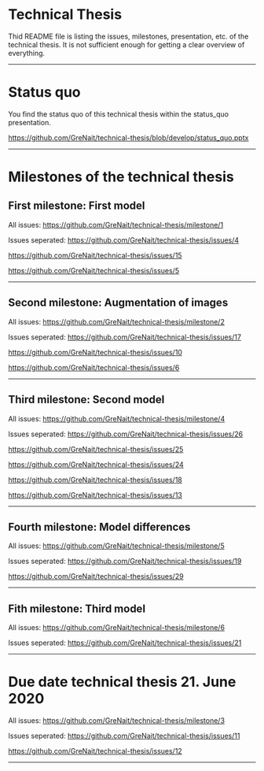 ﻿# Technical Thesis

Thid README file is listing the issues, milestones, presentation, etc. of the technical thesis. It is not sufficient enough for getting a clear overview of everything. 

---

# Status quo

You find the status quo of this technical thesis within the status_quo presentation.

<https://github.com/GreNait/technical-thesis/blob/develop/status_quo.pptx>

---

# Milestones of the technical thesis

## First milestone: First model

All issues:
<https://github.com/GreNait/technical-thesis/milestone/1>

Issues seperated:
<https://github.com/GreNait/technical-thesis/issues/4>

<https://github.com/GreNait/technical-thesis/issues/15>

<https://github.com/GreNait/technical-thesis/issues/5>

---

## Second milestone: Augmentation of images

All issues:
<https://github.com/GreNait/technical-thesis/milestone/2>

Issues seperated:
<https://github.com/GreNait/technical-thesis/issues/17>

<https://github.com/GreNait/technical-thesis/issues/10>

<https://github.com/GreNait/technical-thesis/issues/6>

---

## Third milestone: Second model

All issues:
<https://github.com/GreNait/technical-thesis/milestone/4>

Issues seperated:
<https://github.com/GreNait/technical-thesis/issues/26>

<https://github.com/GreNait/technical-thesis/issues/25>

<https://github.com/GreNait/technical-thesis/issues/24>

<https://github.com/GreNait/technical-thesis/issues/18>

<https://github.com/GreNait/technical-thesis/issues/13>

---

## Fourth milestone: Model differences

All issues:
<https://github.com/GreNait/technical-thesis/milestone/5>

Issues seperated:
<https://github.com/GreNait/technical-thesis/issues/19>

<https://github.com/GreNait/technical-thesis/issues/29>

---

## Fith milestone: Third model

All issues:
<https://github.com/GreNait/technical-thesis/milestone/6>

Issues seperated:
<https://github.com/GreNait/technical-thesis/issues/21>

---

# Due date technical thesis 21. June 2020

All issues:
<https://github.com/GreNait/technical-thesis/milestone/3>

Issues seperated:
<https://github.com/GreNait/technical-thesis/issues/11>

<https://github.com/GreNait/technical-thesis/issues/12>

---


